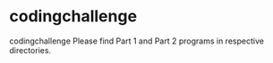 # codingchallenge
codingchallenge
Please find Part 1 and Part 2 programs in respective directories.
